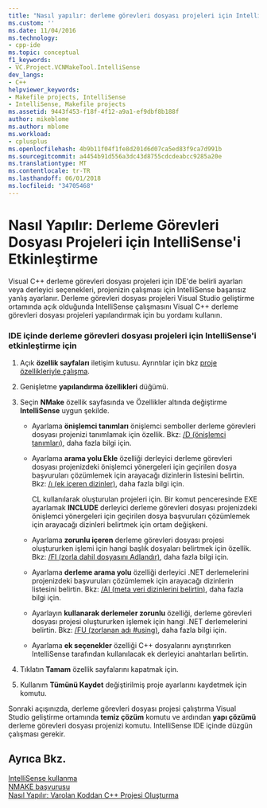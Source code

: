 ```yaml
---
title: "Nasıl yapılır: derleme görevleri dosyası projeleri için IntelliSense'i etkinleştirme | Microsoft Docs"
ms.custom: ''
ms.date: 11/04/2016
ms.technology:
- cpp-ide
ms.topic: conceptual
f1_keywords:
- VC.Project.VCNMakeTool.IntelliSense
dev_langs:
- C++
helpviewer_keywords:
- Makefile projects, IntelliSense
- IntelliSense, Makefile projects
ms.assetid: 9443f453-f18f-4f12-a9a1-ef9dbf8b188f
author: mikeblome
ms.author: mblome
ms.workload:
- cplusplus
ms.openlocfilehash: 4b9b11f04f1fe8d201d6d07ca5ed83f9ca7d991b
ms.sourcegitcommit: a4454b91d556a3dc43d8755cdcdeabcc9285a20e
ms.translationtype: MT
ms.contentlocale: tr-TR
ms.lasthandoff: 06/01/2018
ms.locfileid: "34705468"
---
```

# <a name="how-to-enable-intellisense-for-makefile-projects"></a>Nasıl Yapılır: Derleme Görevleri Dosyası Projeleri için IntelliSense'i Etkinleştirme
Visual C++ derleme görevleri dosyası projeleri için IDE'de belirli ayarları veya derleyici seçenekleri, projenizin çalışması için IntelliSense başarısız yanlış ayarlanır. Derleme görevleri dosyası projeleri Visual Studio geliştirme ortamında açık olduğunda IntelliSense çalışmasını Visual C++ derleme görevleri dosyası projeleri yapılandırmak için bu yordamı kullanın.  
  
### <a name="to-enable-intellisense-for-makefile-projects-in-the-ide"></a>IDE içinde derleme görevleri dosyası projeleri için IntelliSense'i etkinleştirme için  
  
1.  Açık **özellik sayfaları** iletişim kutusu. Ayrıntılar için bkz [proje özellikleriyle çalışma](../ide/working-with-project-properties.md).  
  
2.  Genişletme **yapılandırma özellikleri** düğümü.  
  
3.  Seçin **NMake** özellik sayfasında ve Özellikler altında değiştirme **IntelliSense** uygun şekilde.  
  
    -   Ayarlama **önişlemci tanımları** önişlemci semboller derleme görevleri dosyası projenizi tanımlamak için özellik. Bkz: [/D (önişlemci tanımları)](../build/reference/d-preprocessor-definitions.md), daha fazla bilgi için.  
  
    -   Ayarlama **arama yolu Ekle** özelliği derleyici derleme görevleri dosyası projenizdeki önişlemci yönergeleri için geçirilen dosya başvuruları çözümlemek için arayacağı dizinlerin listesini belirtin. Bkz: [/ı (ek içeren dizinler)](../build/reference/i-additional-include-directories.md), daha fazla bilgi için.  
  
         CL kullanılarak oluşturulan projeleri için. Bir komut penceresinde EXE ayarlamak **INCLUDE** derleyici derleme görevleri dosyası projenizdeki önişlemci yönergeleri için geçirilen dosya başvuruları çözümlemek için arayacağı dizinleri belirtmek için ortam değişkeni.  
  
    -   Ayarlama **zorunlu içeren** derleme görevleri dosyası projesi oluştururken işlemi için hangi başlık dosyaları belirtmek için özellik. Bkz: [/FI (zorla dahil dosyasını Adlandır)](../build/reference/fi-name-forced-include-file.md), daha fazla bilgi için.  
  
    -   Ayarlama **derleme arama yolu** özelliği derleyici .NET derlemelerini projenizdeki başvuruları çözümlemek için arayacağı dizinlerin listesini belirtin. Bkz: [/AI (meta veri dizinlerini belirtin)](../build/reference/ai-specify-metadata-directories.md), daha fazla bilgi için.  
  
    -   Ayarlayın **kullanarak derlemeler zorunlu** özelliği, derleme görevleri dosyası projesi oluştururken işlemek için hangi .NET derlemelerini belirtin. Bkz: [/FU (zorlanan adı #using)](../build/reference/fu-name-forced-hash-using-file.md), daha fazla bilgi için.  
  
    -   Ayarlama **ek seçenekler** özelliği C++ dosyalarını ayrıştırırken IntelliSense tarafından kullanılacak ek derleyici anahtarları belirtin.  
  
4.  Tıklatın **Tamam** özellik sayfalarını kapatmak için.  
  
5.  Kullanım **Tümünü Kaydet** değiştirilmiş proje ayarlarını kaydetmek için komutu.  
  
 Sonraki açışınızda, derleme görevleri dosyası projesi çalıştırma Visual Studio geliştirme ortamında **temiz çözüm** komutu ve ardından **yapı çözümü** derleme görevleri dosyası projenizi komutu. IntelliSense IDE içinde düzgün çalışması gerekir.  
  
## <a name="see-also"></a>Ayrıca Bkz.  
 [IntelliSense kullanma](/visualstudio/ide/using-intellisense)   
 [NMAKE başvurusu](../build/nmake-reference.md)   
 [Nasıl Yapılır: Varolan Koddan C++ Projesi Oluşturma](../ide/how-to-create-a-cpp-project-from-existing-code.md)